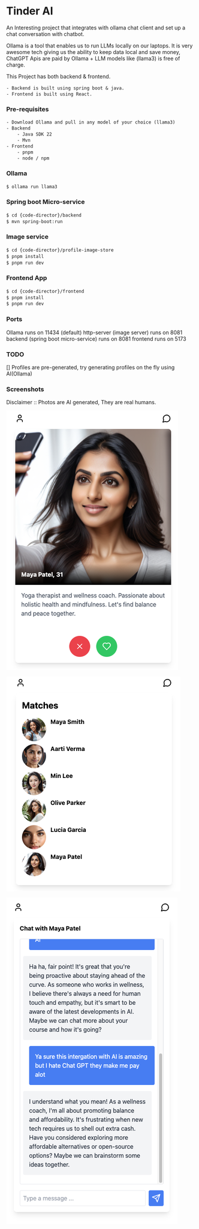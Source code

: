 # Tinder AI

An Interesting project that integrates with ollama chat client and set up a chat conversation with chatbot.

Ollama is a tool that enables us to run LLMs locally on our laptops. It is very awesome tech giving us the ability
to keep data local and save money, ChatGPT Apis are paid by Ollama + LLM models like (llama3) is free of charge.

This Project has both backend & frontend.

    - Backend is built using spring boot & java.
    - Frontend is built using React.

### Pre-requisites

    - Download Ollama and pull in any model of your choice (llama3)
    - Backend
        - Java SDK 22
        - Mvn
    - Frontend
        - pnpm 
        - node / npm

### Ollama

```sh
$ ollama run llama3
```

### Spring boot Micro-service

```sh
$ cd {code-director}/backend
$ mvn spring-boot:run 
```

### Image service

```sh
$ cd {code-director}/profile-image-store
$ pnpm install
$ pnpm run dev
```
### Frontend App

```sh
$ cd {code-director}/frontend
$ pnpm install
$ pnpm run dev
```

### Ports

Ollama runs on 11434 (default)
http-server (image server) runs on 8081
backend  (spring boot micro-service) runs on 8081
frontend runs on 5173

### TODO

[] Profiles are pre-generated, try generating profiles on the fly using AI(Ollama)

### Screenshots

Disclaimer :: Photos are AI generated, They are real humans.

![alt ProfileSelector](./Images/profile-selector.png)

![alt Matches](./Images/matches-view.png)

![alt Conversations](./Images/chat-conversation.png)
